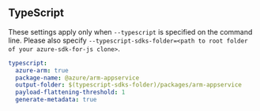 ## TypeScript

These settings apply only when `--typescript` is specified on the command line.
Please also specify `--typescript-sdks-folder=<path to root folder of your azure-sdk-for-js clone>`.

``` yaml $(typescript)
typescript:
  azure-arm: true
  package-name: @azure/arm-appservice
  output-folder: $(typescript-sdks-folder)/packages/arm-appservice
  payload-flattening-threshold: 1
  generate-metadata: true
```
